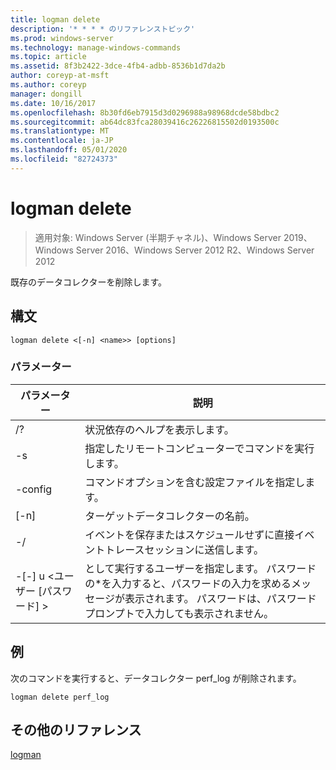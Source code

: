 ```yaml
---
title: logman delete
description: '* * * * のリファレンストピック'
ms.prod: windows-server
ms.technology: manage-windows-commands
ms.topic: article
ms.assetid: 8f3b2422-3dce-4fb4-adbb-8536b1d7da2b
author: coreyp-at-msft
ms.author: coreyp
manager: dongill
ms.date: 10/16/2017
ms.openlocfilehash: 8b30fd6eb7915d3d0296988a98968dcde58bdbc2
ms.sourcegitcommit: ab64dc83fca28039416c26226815502d0193500c
ms.translationtype: MT
ms.contentlocale: ja-JP
ms.lasthandoff: 05/01/2020
ms.locfileid: "82724373"
---
```

# <a name="logman-delete"></a>logman delete

> 適用対象: Windows Server (半期チャネル)、Windows Server 2019、Windows Server 2016、Windows Server 2012 R2、Windows Server 2012

既存のデータコレクターを削除します。  

## <a name="syntax"></a>構文  
```  
logman delete <[-n] <name>> [options]  
```  
### <a name="parameters"></a>パラメーター  

|        パラメーター        |                                                                               説明                                                                               |
|-------------------------|-------------------------------------------------------------------------------------------------------------------------------------------------------------------------|
|           /?            |                                                                    状況依存のヘルプを表示します。                                                                     |
|   -s<computer name>    |                                                          指定したリモートコンピューターでコマンドを実行します。                                                          |
|     -config <value>     |                                                         コマンドオプションを含む設定ファイルを指定します。                                                         |
|       [-n]<name>       |                                                                   ターゲットデータコレクターの名前。                                                                    |
|          -/           |                                              イベントを保存またはスケジュールせずに直接イベントトレースセッションに送信します。                                               |
| -[-] u <ユーザー [パスワード] > | として実行するユーザーを指定します。 パスワードの\*を入力すると、パスワードの入力を求めるメッセージが表示されます。 パスワードは、パスワードプロンプトで入力しても表示されません。 |

## <a name="examples"></a>例  
次のコマンドを実行すると、データコレクター perf_log が削除されます。  
```  
logman delete perf_log  
```  
## <a name="additional-references"></a>その他のリファレンス  
[logman](logman.md)  
